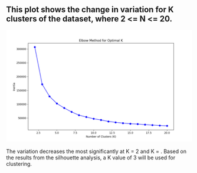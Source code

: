 ## This plot shows the change in variation for K clusters of the dataset, where 2 <= N <= 20.

![alt text](elbow-plot.png)

The variation decreases the most significantly at K = 2 and K = . Based on the results from the silhouette analysis, a K value of 3 will be used for clustering.